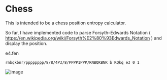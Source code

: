 # Chess

This is intended to be a chess position entropy calculator.

So far, I have implemented code to parse Forsyth–Edwards Notation ( https://en.wikipedia.org/wiki/Forsyth%E2%80%93Edwards_Notation ) and display the position.

e4.fen
    
    rnbqkbnr/pppppppp/8/8/4P3/8/PPPP1PPP/RNBQKBNR b KQkq e3 0 1
    
![image](https://user-images.githubusercontent.com/2046227/190870266-e07f8a64-79da-4700-b1ac-72034689bd35.png)


